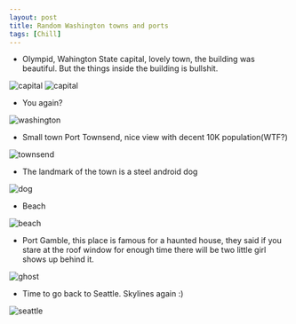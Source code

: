 ```yaml
---
layout: post
title: Random Washington towns and ports
tags: [Chill]
---
```


- Olympid, Wahington State capital, lovely town, the building was beautiful. But the things inside the building is bullshit.

<img src="/images/2023-03-12/img1.jpg" alt="capital" />

<img src="/images/2023-03-12/img2.jpg" alt="capital" />

- You again?

<img src="/images/2023-03-12/img3.jpg" alt="washington" />

- Small town Port Townsend, nice view with decent 10K population(WTF?)

<img src="/images/2023-03-12/img4.jpg" alt="townsend" />

- The landmark of the town is a steel android dog

<img src="/images/2023-03-12/img5.jpg" alt="dog" />

- Beach

<img src="/images/2023-03-12/img6.jpg" alt="beach" />

- Port Gamble, this place is famous for a haunted house, they said if you stare at the roof window for enough time there will be two little girl shows up behind it.

<img src="/images/2023-03-12/img7.jpg" alt="ghost" />

- Time to go back to Seattle. Skylines again :)

<img src="/images/2023-03-12/img8.jpg" alt="seattle" />